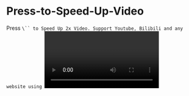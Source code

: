 # Press-to-Speed-Up-Video
Press `\`` to Speed Up 2x Video. Support Youtube, Bilibili and any website using `<video>`  
You can customize keybindings and speed  
[Install](https://greasyfork.org/zh-CN/scripts/465207-press-to-speed-up-video)  
